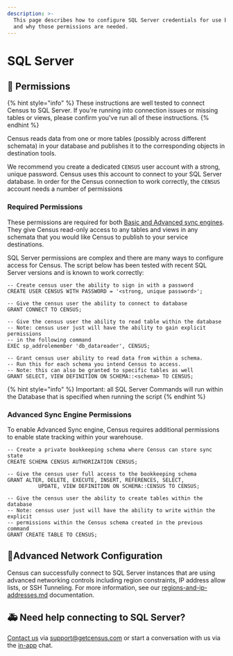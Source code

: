 ```yaml
---
description: >-
  This page describes how to configure SQL Server credentials for use by Census
  and why those permissions are needed.
---
```


# SQL Server

## 🔑 Permissions

{% hint style="info" %}
These instructions are well tested to connect Census to SQL Server. If you're running into connection issues or missing tables or views, please confirm you've run all of these instructions.
{% endhint %}

Census reads data from one or more tables (possibly across different schemata) in your database and publishes it to the corresponding objects in destination tools.

We recommend you create a dedicated `CENSUS` user account with a strong, unique password. Census uses this account to connect to your SQL Server database. In order for the Census connection to work correctly, the `CENSUS` account needs a number of permissions

### Required Permissions

These permissions are required for both [Basic and Advanced sync engines](overview.md#sync-engines). They give Census read-only access to any tables and views in any schemata that you would like Census to publish to your service destinations.&#x20;

SQL Server permissions are complex and there are many ways to configure access for Census. The script below has been tested with recent SQL Server versions and is known to work correctly:

```
-- Create census user the ability to sign in with a password
CREATE USER CENSUS WITH PASSWORD = '<strong, unique password>';

-- Give the census user the ability to connect to database
GRANT CONNECT TO CENSUS;

-- Give the census user the ability to read table within the database
-- Note: census user just will have the ability to gain explicit permissions
-- in the following command
EXEC sp_addrolemember 'db_datareader', CENSUS;

-- Grant census user ability to read data from within a schema. 
-- Run this for each schema you intend Census to access.
-- Note: this can also be granted to specific tables as well
GRANT SELECT, VIEW DEFINITION ON SCHEMA::<schema> TO CENSUS;
```

{% hint style="info" %}
Important: all SQL Server Commands will run within the Database that is specified when running the script
{% endhint %}

### Advanced Sync Engine Permissions

To enable Advanced Sync engine, Census requires additional permissions to enable state tracking within your warehouse.

```
-- Create a private bookkeeping schema where Census can store sync state
CREATE SCHEMA CENSUS AUTHORIZATION CENSUS;

-- Give the census user full access to the bookkeeping schema
GRANT ALTER, DELETE, EXECUTE, INSERT, REFERENCES, SELECT,
          UPDATE, VIEW DEFINITION ON SCHEMA::CENSUS TO CENSUS;

-- Give the census user the ability to create tables within the database
-- Note: census user just will have the ability to write within the explicit
-- permissions within the Census schema created in the previous command
GRANT CREATE TABLE TO CENSUS;
```

## 🚦Advanced Network Configuration

Census can successfully connect to SQL Server instances that are using advanced networking controls including region constraints, IP address allow lists, or SSH Tunneling. For more information, see our [regions-and-ip-addresses.md](../basics/security-and-privacy/regions-and-ip-addresses.md "mention") documentation.&#x20;

## 🚑 Need help connecting to SQL Server?

[Contact us](mailto:support@getcensus.com) via support@getcensus.com or start a conversation with us via the [in-app](https://app.getcensus.com) chat.
